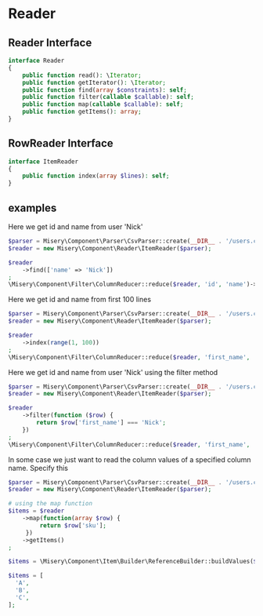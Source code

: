 # Reader

## Reader Interface

```php
interface Reader
{
    public function read(): \Iterator;
    public function getIterator(): \Iterator;
    public function find(array $constraints): self;
    public function filter(callable $callable): self;
    public function map(callable $callable): self;
    public function getItems(): array;
}
```

## RowReader Interface
```php
interface ItemReader
{
    public function index(array $lines): self;
}
```

## examples

Here we get id and name from user 'Nick'

```php
$parser = Misery\Component\Parser\CsvParser::create(__DIR__ . '/users.csv');
$reader = new Misery\Component\Reader\ItemReader($parser);

$reader
    ->find(['name' => 'Nick'])
;
\Misery\Component\Filter\ColumnReducer::reduce($reader, 'id', 'name')->getItems();
```

Here we get id and name from first 100 lines

```php
$parser = Misery\Component\Parser\CsvParser::create(__DIR__ . '/users.csv');
$reader = new Misery\Component\Reader\ItemReader($parser);

$reader
    ->index(range(1, 100))
;
\Misery\Component\Filter\ColumnReducer::reduce($reader, 'first_name', 'last_name')->getItems();

```

Here we get id and name from user 'Nick' using the filter method

```php
$parser = Misery\Component\Parser\CsvParser::create(__DIR__ . '/users.csv');
$reader = new Misery\Component\Reader\ItemReader($parser);

$reader
    ->filter(function ($row) {
        return $row['first_name'] === 'Nick';
    })
;
\Misery\Component\Filter\ColumnReducer::reduce($reader, 'first_name', 'last_name')->getItems();
```

In some case we just want to read the column values of a specified column name.
Specify this 

```php
$parser = Misery\Component\Parser\CsvParser::create(__DIR__ . '/users.csv');
$reader = new Misery\Component\Reader\ItemReader($parser);

# using the map function
$items = $reader
    ->map(function(array $row) {
         return $row['sku'];
     })
    ->getItems()
;

$items = \Misery\Component\Item\Builder\ReferenceBuilder::buildValues($reader, 'sku');

$items = [
  'A',
  'B',
  'C',
];


```
